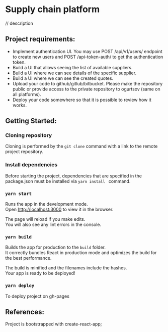 # Supply chain platform

// description

## Project requirements:

- Implement authentication UI. You may use POST /api/v1/users/ endpoint to create new users and POST /api-token-auth/ to get the authentication token.
- Build a UI that allows seeing the list of available suppliers.
- Build a UI where we can see details of the specific supplier.
- Build a UI where we can see the created quotes.
- Upload your code to github/gitlub/bitbucket. Please make the repository public or provide access to the private repository to ogurtsov (same on all platforms).
- Deploy your code somewhere so that it is possible to review how it works.

## Getting Started:

### Cloning repository

Cloning is performed by the ```git clone``` command with a link to the remote project repository.

### Install dependencies

Before starting the project, dependencies that are specified in the package.json must be installed via ```yarn install ``` command.

### `yarn start`

Runs the app in the development mode.\
Open [http://localhost:3000](http://localhost:3000) to view it in the browser.

The page will reload if you make edits.\
You will also see any lint errors in the console.


### `yarn build`

Builds the app for production to the `build` folder.\
It correctly bundles React in production mode and optimizes the build for the best performance.

The build is minified and the filenames include the hashes.\
Your app is ready to be deployed!

### `yarn deploy`

To deploy project on gh-pages


## References:

Project is bootstrapped with create-react-app;

